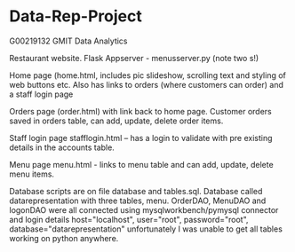 # Data-Rep-Project
G00219132 GMIT Data Analytics 

Restaurant website.
Flask Appserver - menusserver.py (note two s!)


Home page (home.html, includes pic slideshow, scrolling text and styling of web buttons etc. Also has links to orders (where customers can order) and a staff login page

Orders page (order.html) with link back to home page. Customer orders saved in orders table, can add, update, delete order items. 

Staff login page stafflogin.html – has a login to validate with pre existing details in the accounts table.

Menu page menu.html - links to menu table and can add, update, delete menu items. 

Database scripts are on file database and tables.sql. Database called datarepresentation with three tables, menu. OrderDAO, MenuDAO and logonDAO were all connected using mysqlworkbench/pymysql connector and login details 
        host="localhost",
        user="root",
        password="root",
        database="datarepresentation"
unfortunately I was unable to get all tables working on python anywhere.

